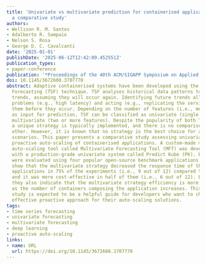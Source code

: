 ```yaml
---
title: 'Univariate vs multivariate prediction for containerised applications auto-scaling:
  a comparative study'
authors:
- Wellison R. M. Santos
- Adalberto R. Sampaio
- Nelson S. Rosa
- George D. C. Cavalcanti
date: '2025-01-01'
publishDate: '2025-06-12T12:42:09.452551Z'
publication_types:
- paper-conference
publication: '*Proceedings of the 40th ACM/SIGAPP Symposium on Applied Computing*'
doi: 10.1145/3672608.3707770
abstract: Adaptive containerised systems have been developed using the Time Series
  Forecasting (TSF) technique. TSF analyses historical data patterns to estimate future
  trends, assuming they will occur again. Identifying future trends allows anticipating
  problems (e.g., high latency) and acting (e.g., replicating the service) to fix
  them before they occur. Depending on the number of features (i.e., metrics) used
  as input for prediction, TSF can be classified as univariate (single feature) or
  multivariate (two or more features). Despite the popularity of both TSF strategies,
  a unique strategy is typically implemented, and there is no comparison with the
  other. However, it is known that no strategy is the best choice for all possible
  scenarios. This paper presents a comparative study assessing univariate and multivariate
  proactive auto-scaling of containerised applications. A custom-made multivariate
  auto-scaling tool called Multivariate Forecasting Tool (MFT) was developed and compared
  with a production-grade univariate system called Predict Kube (PK). Both applications
  were evaluated using four popular open-source benchmark applications. The results
  show that the multivariate strategy decreased the response time of the evaluated
  applications in 75% of the experiments (i.e., 9 out of 12) compared to the univariate,
  and it was more cost-effective in half of them (i.e., 6 out of 12). Furthermore,
  they also indicate that the multivariate strategy efficiency is more significant
  as the number of containers composing the application increases. This comparative
  study is expected to be a helpful guide for developers who want to choose the most
  effective proactive approach for their auto-scaling solutions.
tags:
- time series forecasting
- univariate forecasting
- multivariate forecasting
- deep learning
- proactive auto-scaling
links:
- name: URL
  url: https://doi.org/10.1145/3672608.3707770
---
```

